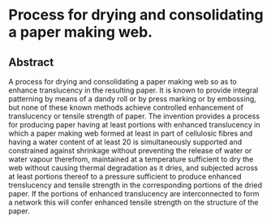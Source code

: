 # Process for drying and consolidating a paper making web.

## Abstract
A process for drying and consolidating a paper making web so as to enhance translucency in the resulting paper. It is known to provide integral patterning by means of a dandy roll or by press marking or by embossing, but none of these known methods achieve controlled enhancement of translucency or tensile strength of paper. The invention provides a process for producing paper having at least portions with enhanced translucency in which a paper making web formed at least in part of cellulosic fibres and having a water content of at least 20 is simultaneously supported and constrained against shrinkage without preventing the release of water or water vapour therefrom, maintained at a temperature sufficient to dry the web without causing thermal degradation as it dries, and subjected across at least portions thereof to a pressure sufficient to produce enhanced trenslucency and tensile strength in the corresponding portions of the dried paper. If the portions of enhanced translucency are interconnected to form a network this will confer enhanced tensile strength on the structure of the paper.